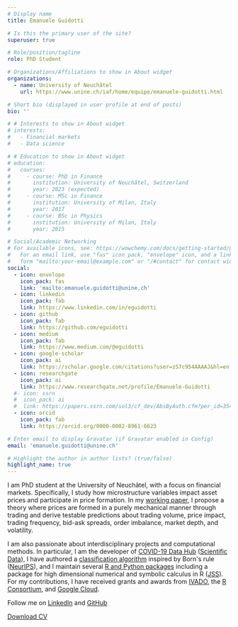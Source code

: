 ```yaml
---
# Display name
title: Emanuele Guidotti

# Is this the primary user of the site?
superuser: true

# Role/position/tagline
role: PhD Student

# Organizations/Affiliations to show in About widget
organizations:
  - name: University of Neuchâtel
    url: https://www.unine.ch/iaf/home/equipe/emanuele-guidotti.html

# Short bio (displayed in user profile at end of posts)
bio: ''

# # Interests to show in About widget
# interests:
#   - Financial markets
#   - Data science

# # Education to show in About widget
# education:
#   courses:
#     - course: PhD in Finance
#       institution: University of Neuchâtel, Switzerland
#       year: 2023 (expected)
#     - course: MSc in Finance
#       institution: University of Milan, Italy
#       year: 2017
#     - course: BSc in Physics
#       institution: University of Milan, Italy
#       year: 2015

# Social/Academic Networking
# For available icons, see: https://wowchemy.com/docs/getting-started/page-builder/#icons
#   For an email link, use "fas" icon pack, "envelope" icon, and a link in the
#   form "mailto:your-email@example.com" or "/#contact" for contact widget.
social:
  - icon: envelope
    icon_pack: fas
    link: 'mailto:emanuele.guidotti@unine.ch'
  - icon: linkedin
    icon_pack: fab
    link: https://www.linkedin.com/in/eguidotti
  - icon: github
    icon_pack: fab
    link: https://github.com/eguidotti
  - icon: medium
    icon_pack: fab
    link: https://www.medium.com/@eguidotti
  - icon: google-scholar
    icon_pack: ai
    link: https://scholar.google.com/citations?user=zS7c954AAAAJ&hl=en
  - icon: researchgate
    icon_pack: ai
    link: https://www.researchgate.net/profile/Emanuele-Guidotti
  #- icon: ssrn
  #  icon_pack: ai
  #  link: https://papers.ssrn.com/sol3/cf_dev/AbsByAuth.cfm?per_id=3542050
  - icon: orcid
    icon_pack: fab
    link: https://orcid.org/0000-0002-8961-6623

# Enter email to display Gravatar (if Gravatar enabled in Config)
email: 'emanuele.guidotti@unine.ch'

# Highlight the author in author lists? (true/false)
highlight_name: true
---
```


I am PhD student at the University of Neuchâtel, with a focus on financial markets. Specifically, I study how microstructure variables impact asset prices and participate in price formation. In my [working paper](https://doi.org/10.2139/ssrn.4377151), I propose a theory where prices are formed in a purely mechanical manner through trading and derive testable predictions about trading volume, price impact, trading frequency, bid-ask spreads, order imbalance, market depth, and volatility.

I am also passionate about interdisciplinary projects and computational methods. In particular, I am the developer of [COVID-19 Data Hub](https://covid19datahub.io) ([Scientific Data](https://doi.org/10.1038/s41597-022-01245-1)), I have authored a [classification algorithm](https://bornrule.eguidotti.com) inspired by Born's rule ([NeurIPS](https://neurips.cc/virtual/2022/poster/54723)), and I maintain several [R and Python packages](/coding/) including a package for high dimensional numerical and symbolic calculus in R ([JSS](https://doi.org/10.18637/jss.v104.i05)). For my contributions, I have received grants and awards from [IVADO](https://ivado.ca/en/), the [R Consortium](https://www.r-consortium.org/), and [Google Cloud](https://cloud.google.com/edu/researchers).

Follow me on [LinkedIn](https://www.linkedin.com/in/eguidotti) and [GitHub](https://github.com/eguidotti)

[Download CV](uploads/cv.pdf)

